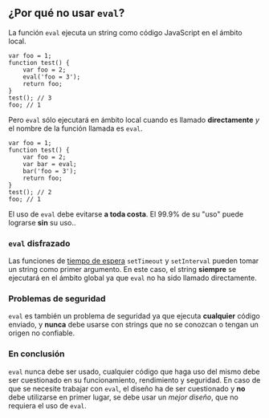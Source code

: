 ## ¿Por qué no usar `eval`?

La función `eval` ejecuta un string como código JavaScript en el ámbito local.

    var foo = 1;
    function test() {
        var foo = 2;
        eval('foo = 3');
        return foo;
    }
    test(); // 3
    foo; // 1

Pero `eval` sólo ejecutará en ámbito local cuando es llamado **directamente** *y* 
el nombre de la función llamada es `eval`.

    var foo = 1;
    function test() {
        var foo = 2;
        var bar = eval;
        bar('foo = 3');
        return foo;
    }
    test(); // 2
    foo; // 1

El uso de `eval` debe evitarse **a toda costa**. El 99.9% de su "uso" puede 
lograrse **sin** su uso..
    
### `eval` disfrazado

Las funciones de [tiempo de espera](#other.timeouts) `setTimeout` y `setInterval` pueden
tomar un string como primer argumento. En este caso, el string **siempre** se ejecutará en
el ámbito global ya que `eval` no ha sido llamado directamente.

### Problemas de seguridad

`eval` es también un problema de seguridad ya que ejecuta **cualquier** código enviado,
y **nunca** debe usarse con strings que no se conozcan o tengan un origen no confiable.

### En conclusión

`eval` nunca debe ser usado, cualquier código que haga uso del mismo debe ser cuestionado
en su funcionamiento, rendimiento y seguridad. En caso de que se necesite trabajar con
`eval`, el diseño ha de ser cuestionado y **no** debe  utilizarse en primer lugar, se
debe usar un *mejor diseño*, que no requiera el uso de `eval`. 

